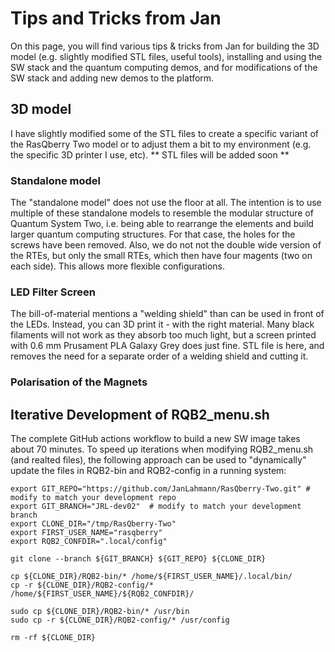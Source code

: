 # Tips and Tricks from Jan

On this page, you will find various tips & tricks from Jan for building the 3D model (e.g. slightly modified STL files, useful tools), installing and using the SW stack and the quantum computing demos, and for modifications of the SW stack and adding new demos to the platform.

## 3D model

I have slightly modified some of the STL files to create a specific variant of the RasQberry Two model or to adjust them a bit to my environment (e.g. the specific 3D printer I use, etc).
** STL files will be added soon **

### Standalone model

The "standalone model" does not use the floor at all. The intention is to use multiple of these standalone models to resemble the modular structure of Quantum System Two, i.e. being able to rearrange the elements and build larger quantum computing structures. For that case, the holes for the screws have been removed. Also, we do not not the double wide version of the RTEs, but only the small RTEs, which then have four magents (two on each side). This allows more flexible configurations.

### LED Filter Screen

The bill-of-material mentions a "welding shield" than can be used in front of the LEDs. Instead, you can 3D print it - with the right material. Many black filaments will not work as they absorb too much light, but a screen printed with 0.6 mm Prusament PLA Galaxy Grey does just fine. STL file is here, and removes the need for a separate order of a welding shield and cutting it.

### Polarisation of the Magnets 

## Iterative Development of RQB2_menu.sh

The complete GitHub actions workflow to build a new SW image takes about 70 minutes. To speed up iterations when modifying RQB2_menu.sh (and realted files), the following approach can be used to "dynamically" update the files in RQB2-bin and RQB2-config in a running system:

```
export GIT_REPO="https://github.com/JanLahmann/RasQberry-Two.git" # modify to match your development repo
export GIT_BRANCH="JRL-dev02"  # modify to match your development branch
export CLONE_DIR="/tmp/RasQberry-Two"
export FIRST_USER_NAME="rasqberry"
export RQB2_CONFDIR=".local/config"

git clone --branch ${GIT_BRANCH} ${GIT_REPO} ${CLONE_DIR}  

cp ${CLONE_DIR}/RQB2-bin/* /home/${FIRST_USER_NAME}/.local/bin/
cp -r ${CLONE_DIR}/RQB2-config/* /home/${FIRST_USER_NAME}/${RQB2_CONFDIR}/

sudo cp ${CLONE_DIR}/RQB2-bin/* /usr/bin
sudo cp -r ${CLONE_DIR}/RQB2-config/* /usr/config

rm -rf ${CLONE_DIR}
```
